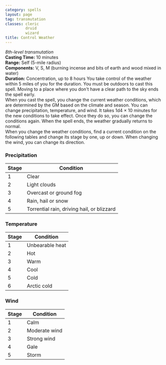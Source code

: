 ```yaml
---
category: spells
layout: page
tag: transmutation
classes: cleric
         druid
         wizard
title: Control Weather 
---
```

_8th-level transmutation_    
**Casting Time:** 10 minutes    
**Range:** Self (5-mile radius)    
**Components:** V, S, M (burning incense and bits of earth and wood mixed in water)    
**Duration:** Concentration, up to 8 hours 
You take control of the weather within 5 miles of you for the duration. You must be outdoors to cast this spell. Moving to a place where you don't have a clear path to the sky ends the spell early.    
When you cast the spell, you change the current weather conditions, which are determined by the GM based on the climate and season. You can change precipitation, temperature, and wind. It takes 1d4 × 10 minutes for the new conditions to take effect. Once they do so, you can change the conditions again. When the spell ends, the weather gradually returns to normal.    
When you change the weather conditions, find a current condition on the following tables and change its stage by one, up or down. When changing the wind, you can change its direction. 
### Precipitation 
| Stage | Condition                                  |
|-------|--------------------------------------------|
| 1     | Clear                                      |
| 2     | Light clouds                               |
| 3     | Overcast or ground fog                     |
| 4     | Rain, hail or snow                         |
| 5     | Torrential rain, driving hail, or blizzard |
### Temperature 
| Stage | Condition       |
|-------|-----------------|
| 1     | Unbearable heat |
| 2     | Hot             |
| 3     | Warm            |
| 4     | Cool            |
| 5     | Cold            |
| 6     | Arctic cold     |
### Wind 
| Stage | Condition     |
|-------|---------------|
| 1     | Calm          |
| 2     | Moderate wind |
| 3     | Strong wind   |
| 4     | Gale          |
| 5     | Storm         |
